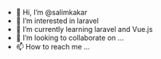 - 👋 Hi, I’m @salimkakar
- 👀 I’m interested in laravel
- 🌱 I’m currently learning laravel and Vue.js
- 💞️ I’m looking to collaborate on ...
- 📫 How to reach me ...

<!---
salimkakar/salimkakar is a ✨ special ✨ repository because its `README.md` (this file) appears on your GitHub profile.
You can click the Preview link to take a look at your changes.
--->

